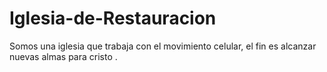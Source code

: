 # Iglesia-de-Restauracion
Somos una iglesia que trabaja con el movimiento celular, el fin es alcanzar nuevas almas para  cristo .
